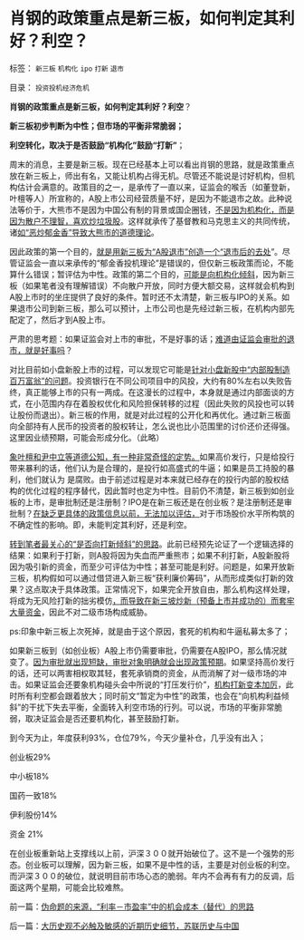 # 肖钢的政策重点是新三板，如何判定其利好？利空？

标签： `新三板` `机构化` `ipo` `打新` `退市` 

目录： `投资投机经济危机`

**肖钢的政策重点是新三板，如何判定其利好？利空**？

**新三板初步判断为中性；但市场的平衡非常脆弱；**

**利空转化，取决于是否鼓励“机构化”鼓励“打新”**；

周末的消息，主要是新三板。现在已经基本上可以看出肖钢的思路，就是政策重点放在新三板上，师出有名，又能让机构占得无机。尽管还不能说是讨好机构，但机构估计会满意的。政策目的之一，是承传了一直以来，证监会的喉舌（如董登新，叶檀等人）所宣称的，A股上市公司经营质量不好，是因为不能退市之故。此种说法等价于，大熊市不是因为中国公有制的背景或国企圈钱，[不是因为机构化，而是因为散户不理智，喜欢炒垃圾股](../../../2012/10/31/“散户不给国企大盘抬轿”就“杀无赦”.md)。这样就承传了基督教和马克思主义的共同传统，诸[如“恶炒郁金香”导致大熊市的道德理论](../../../2012/11/12/为什么英法股民会“投机”约翰劳和南海公司？.md)。

因此政策的第一个目的，[就是用新三板为“A股退市”创造一个“退市后的去处](../../../2011/11/29/证监会应放弃监管，开设司法仲裁渠道.md)”。尽管证监会一直以来承传的“郁金香投机理论”是错误的，但仅新三板政策而论，不能算什么错误；暂评估为中性。政策的第二个目的，[可能是向机构化倾斜](../../../2011/10/21/A股低迷为机构化“国进民退”还债.md)，因为新三板（如果笔者没有理解错误）不向散户开放，同时方便大额交易，这样就会机构到A股上市时的坐庄提供了良好的条件。暂时还不太清楚，新三板与IPO的关系。如果退市公司到新三板，那么可以预计，上市公司也是先经过新三板，在机构内部先配定了，然后才到A股上市。

严肃的思考题：如果证监会对上市的审批，不是好事的话；[难道由证监会审批的退市，就是好事吗](../../../2012/4/23/市销率衡量的股价和行业龙头溢价.md)？

对比目前如小盘新股上市的过程，可以发现它可能是[针对小盘新股中“内部股制造百万富翁”的问题](../../../2013/12/2/IPO不是利空，&nbsp;限制新股高价承销，才是利空.md)。投资银行在不同公司项目中的风投，大约有80%左右以失败告终，真正能够上市的只有一两成。在这漫长的过程中，本身就是通过内部面谈的方式，在小范围内存在着股权优化和风险担保转移的过程（因此失败的风投也可以转让股份而退出）。新三板的作用，就是对此过程的公开化和再优化。通过新三板面向全部持有人民币的投资者的股权转让，怎么说也比小范围里的讨价还价还得强。这里因业绩预期，可能会形成分化。（此略）

[象叶檀和尹中立等道德公知，有一种非常奇怪的定势。](../../../2013/4/25/用QF2机构“拉动A股”是错误的货币政策，兼谈叶檀.md)如果高价发行，只是给投行带来暴利的话，他们认为是合理的，是投行如高盛式的牛逼；如果是员工持股的暴利，他们就认为
是腐败。由于前述过程是对本来就已经存在的投行内部的股权结构的优化过程的程序替代，因此暂时也定为中性。目前仍不清楚，新三板到如创业板的上市，是审批制还是注册制？IPO是在新三板还是在创业板？是注册制还是审批制？[在缺乏更具体的政策信息以前，无法加以评估，](../../../2012/1/11/金融垄断贵族对股民的中世纪式的蔑视和马尔萨斯.md)对于市场股价水平所构筑的不确定性的影响。即，未能判定其利好，还是利空。

[转到笔者最关心的“是否向打新倾斜”的思路](../../../2013/12/2/被中国专家歪曲的里根主义，有中国特色的供给学派.md)。此前已经预先论证了一个逻辑选择的结果：如果利于打新，则A股将因为失血而严重熊市；如果不利打新，A股新股将因为吸引新的资金，而至少可评估为中性；甚至可能是利好。问题是，如果开放新三板，机构假如可以通过借贷进入新三板“获利廉价筹码”，从而形成类似打新的效果？这点取决于具体政策。正常情况下，如果完全开放自由，那么机构这样处理，将成为无风险打新的拙劣模仿[，而导致在新三坡炒新（预备上市并成功的）而套牢大量资金](../../../2013/5/17/新股三高发行，牛市才能健康长久.md)，因此不对二级市场构成威胁。

ps:印象中新三板上次死掉，就是由于这个原因，套死的机构和牛逼私募太多了；



如果新三板到（如创业板）A股上市仍需要审批，仍需要在A股IPO，那么情况就变了。[因为审批就出现短缺，审批对象明确就会出现政策预期](../../../2011/10/13/公有制经济成分，令股市质量低劣.md)。如果坚持高价发行的话，还可以两害相权取其轻，套死承销商的资金，从而消解了对一级市场的冲击。如果证监会还要象机构碰头会中所说的“打压发行价”，[机构打新变本加厉](../../../2012/1/12/特权机构的“打新”是凶残的暴政.md)，此时所有利空都会跟着放大；同时前文“暂定为中性”的政策，也会在“向机构利益倾斜”的干扰下失去平衡，全面转入利空市场的行列。可以说，市场的平衡非常脆弱，取决证监会是否还要机构化，甚至鼓励打新。

到今天为止，年度获利93%，仓位79%，今天少量补仓，几乎没有出入；

创业板29%

中小板18%

国药一致18%

伊利股份14%

资金 21%

在创业板重新站上支撑线以上前，沪深３００就开始破位了。这不是一个强势的形态。创业板可以理解，因为新三板，如果不是中性的话，主要是对创业板的利空。而沪深３００的破位，就说明目前市场心态的脆弱。年内不会再有有力的反调，后面这两个星期，可能会比较难熬。



前一篇：[伪命题的来源，“利率－市盈率”中的机会成本（替代）的思路](../../../2013/12/16/伪命题的来源，“利率－市盈率”中的机会成本（替代）的思路.md)

后一篇：[大历史观不必触及敏感的近期历史细节，苏联历史与中国](../../../2013/12/17/大历史观不必触及敏感的近期历史细节，苏联历史与中国.md)